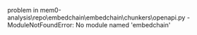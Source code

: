problem in mem0-analysis\repo\embedchain\embedchain\chunkers\openapi.py - ModuleNotFoundError: No module named 'embedchain'
